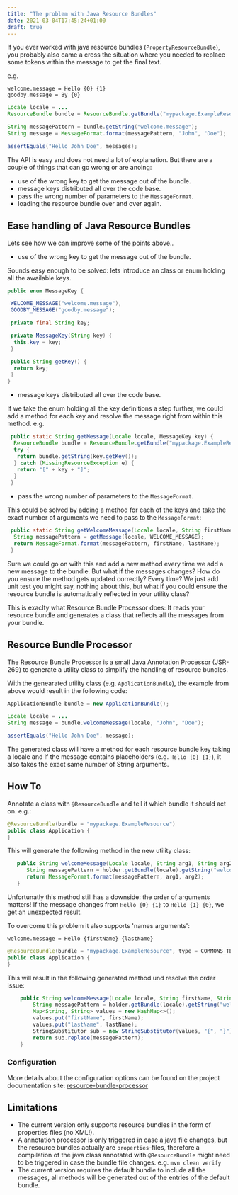 ```yaml
---
title: "The problem with Java Resource Bundles"
date: 2021-03-04T17:45:24+01:00
draft: true
---
```


If you ever worked with java resource bundles (`PropertyResourceBundle`),
you probably also came a cross the situation where you needed to replace some tokens within the message to get the final text.

<!--more-->

e.g.

```text
welcome.message = Hello {0} {1}
goodby.message = By {0}
```

```java
Locale locale = ...
ResourceBundle bundle = ResourceBundle.getBundle("mypackage.ExampleResource", locale);

String messagePattern = bundle.getString("welcome.message");
String message = MessageFormat.format(messagePattern, "John", "Doe");

assertEquals("Hello John Doe", messages);
```

The API is easy and does not need a lot of explanation.
But there are a couple of things that can go wrong or are anoing:

- use of the wrong key to get the message out of the bundle.
- message keys distributed all over the code base.
- pass the wrong number of parameters to the `MessageFormat`.
- loading the resource bundle over and over again.

## Ease handling of Java Resource Bundles

Lets see how we can improve some of the points above..

- use of the wrong key to get the message out of the bundle.

Sounds easy enough to be solved: lets introduce an class or enum holding all the awailable keys.

```java
public enum MessageKey {

 WELCOME_MESSAGE("welcome.message"),
 GOODBY_MESSAGE("goodby.message");

 private final String key;

 private MessageKey(String key) {
  this.key = key;
 }

 public String getKey() {
  return key;
 }
}
```

- message keys distributed all over the code base.

If we take the enum holding all the key definitions a step further,
we could add a method for each key and resolve the message right from within this method. e.g.

```java
 public static String getMessage(Locale locale, MessageKey key) {
  ResourceBundle bundle = ResourceBundle.getBundle("mypackage.ExampleResource", locale != null ? locale : Locale.ENGLISH);
  try {
   return bundle.getString(key.getKey());
  } catch (MissingResourceException e) {
   return "[" + key + "]";
  }
 }
```

- pass the wrong number of parameters to the `MessageFormat`.

This could be solved by adding a method for each of the keys and take the exact number of arguments we need to pass to the `MessageFormat`:

```java
 public static String getWelcomeMessage(Locale locale, String firstName, String lastName) {
  String messagePattern = getMessage(locale, WELCOME_MESSAGE);
  return MessageFormat.format(messagePattern, firstName, lastName);
 }
```

Sure we could go on with this and add a new method every time we add a new message to the bundle.
But what if the messages changes?
How do you ensure the method gets updated correctly? Every time?
We just add unit test you might say,
nothing about this,
but what if you could ensure the resource bundle is automatically reflected in your utility class?

This is exaclty what Resource Bundle Processor does:
It reads your resource bundle and generates a class that reflects all the messages from your bundle.

## Resource Bundle Processor

The Resource Bundle Processor is a small Java Annotation Processor (JSR-269) to generate a utility class to simplify the handling of resource bundles.

With the genearated utility class (e.g. `ApplicationBundle`), the example from above would result in the following code:

```java
ApplicationBundle bundle = new ApplicationBundle();

Locale locale = ...
String message = bundle.welcomeMessage(locale, "John", "Doe");

assertEquals("Hello John Doe", message);
```

The generated class will have a method for each resource bundle key taking a locale and if the message contains placeholders (e.g. `Hello {0} {1}`),
it also takes the exact same number of String arguments.

## How To

Annotate a class with `@ResourceBundle` and tell it which bundle it should act on.
e.g.:

```java
@ResourceBundle(bundle = "mypackage.ExampleResource")
public class Application {
}
```

This will generate the following method in the new utility class:

```java
   public String welcomeMessage(Locale locale, String arg1, String arg2) {
      String messagePattern = holder.getBundle(locale).getString("welcome.message");
      return MessageFormat.format(messagePattern, arg1, arg2);
   }
```

Unfortunatly this method still has a downside:
the order of arguments matters!
If the message changes from `Hello {0} {1}` to `Hello {1} {0}`,
we get an unexpected result.

To overcome this problem it also supports 'names arguments':

```text
welcome.message = Hello {firstName} {lastName}
```

```java
@ResourceBundle(bundle = "mypackage.ExampleResource", type = COMMONS_TEXT)
public class Application {
}
```

This will result in the following generated method und resolve the order issue:

```java
    public String welcomeMessage(Locale locale, String firstName, String lastName) {
        String messagePattern = holder.getBundle(locale).getString("welcome.message");
        Map<String, String> values = new HashMap<>();
        values.put("firstName", firstName);
        values.put("lastName", lastName);
        StringSubstitutor sub = new StringSubstitutor(values, "{", "}");
        return sub.replace(messagePattern);
    }
```

### Configuration

More details about the configuration options can be found on the project documentation site: [resource-bundle-processor](https://github.com/imod/resource-bundle-gen)

## Limitations

- The current version only supports resource bundles in the form of properties files (no XML!).
- A annotation processor is only triggered in case a java file changes, but the resource bundles actually are `properties`-files, therefore a compilation of the java class annotated with `@ResourceBundle` might need to be triggered in case the bundle file changes. e.g. `mvn clean verify`
- The current version requires the default bundle to include all the messages,
  all methods will be generated out of the entries of the default bundle.
